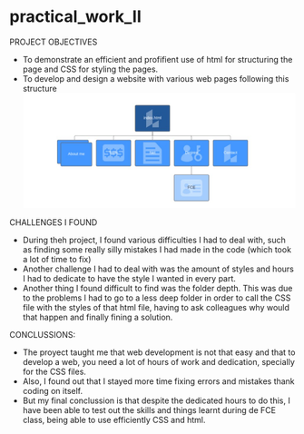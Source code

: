 # practical_work_II
PROJECT OBJECTIVES
- To demonstrate an efficient and profifient use of html for structuring the page and CSS for styling the pages.
- To develop and design a website with various web pages following this structure
![Website structure: ](docs/images/structurewebsite.jpg)


CHALLENGES I FOUND


- During theh project, I found various difficulties I had to deal with, such as finding some really silly mistakes I had made in the code (which took a lot of time to fix)
- Another challenge I had to deal with was the amount of styles and hours I had to dedicate to have the style I wanted in every part.
- Another thing I found difficult to find was the folder depth. This was due to the problems I had to go to a less deep folder in order to call the CSS file with the styles of that html file, having to ask colleagues why would that happen and finally fining a solution.


CONCLUSSIONS:
- The proyect taught me that web development is not that easy and that to develop a web, you need a lot of hours of work and dedication, specially for the CSS files.
- Also, I found out that I stayed more time fixing errors and mistakes thank coding on itself.
- But my final conclussion is that despite the dedicated hours to do this, I have been able to test out the skills and things learnt during de FCE class, being able to use efficiently CSS and html.